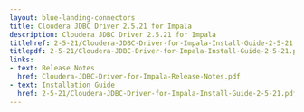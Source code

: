 ```yaml
---
layout: blue-landing-connectors
title: Cloudera JDBC Driver 2.5.21 for Impala
description: Cloudera JDBC Driver 2.5.21 for Impala
titlehref: 2-5-21/Cloudera-JDBC-Driver-for-Impala-Install-Guide-2-5-21.pdf
titlepdf: 2-5-21/Cloudera-JDBC-Driver-for-Impala-Install-Guide-2-5-21.pdf
links:
- text: Release Notes
  href: Cloudera-JDBC-Driver-for-Impala-Release-Notes.pdf
- text: Installation Guide
  href: 2-5-21/Cloudera-JDBC-Driver-for-Impala-Install-Guide-2-5-21.pdf
---
```

